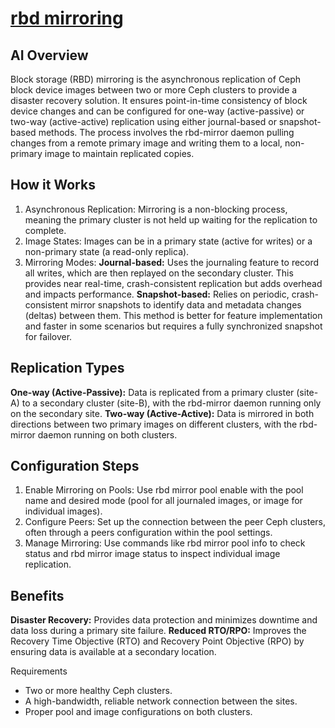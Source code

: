 # **[rbd mirroring](https://docs.ceph.com/en/reef/rbd/rbd-mirroring/)**

## AI Overview

Block storage (RBD) mirroring is the asynchronous replication of Ceph block device images between two or more Ceph clusters to provide a disaster recovery solution. It ensures point-in-time consistency of block device changes and can be configured for one-way (active-passive) or two-way (active-active) replication using either journal-based or snapshot-based methods. The process involves the rbd-mirror daemon pulling changes from a remote primary image and writing them to a local, non-primary image to maintain replicated copies.

## How it Works

1. Asynchronous Replication: Mirroring is a non-blocking process, meaning the primary cluster is not held up waiting for the replication to complete.
2. Image States: Images can be in a primary state (active for writes) or a non-primary state (a read-only replica).
3. Mirroring Modes:
**Journal-based:** Uses the journaling feature to record all writes, which are then replayed on the secondary cluster. This provides near real-time, crash-consistent replication but adds overhead and impacts performance.
**Snapshot-based:** Relies on periodic, crash-consistent mirror snapshots to identify data and metadata changes (deltas) between them. This method is better for feature implementation and faster in some scenarios but requires a fully synchronized snapshot for failover.

## Replication Types

**One-way (Active-Passive):** Data is replicated from a primary cluster (site-A) to a secondary cluster (site-B), with the rbd-mirror daemon running only on the secondary site.
**Two-way (Active-Active):** Data is mirrored in both directions between two primary images on different clusters, with the rbd-mirror daemon running on both clusters.

## Configuration Steps

1. Enable Mirroring on Pools: Use rbd mirror pool enable with the pool name and desired mode (pool for all journaled images, or image for individual images).
2. Configure Peers: Set up the connection between the peer Ceph clusters, often through a peers configuration within the pool settings.
3. Manage Mirroring: Use commands like rbd mirror pool info to check status and rbd mirror image status to inspect individual image replication.

## Benefits

**Disaster Recovery:** Provides data protection and minimizes downtime and data loss during a primary site failure.
**Reduced RTO/RPO:** Improves the Recovery Time Objective (RTO) and Recovery Point Objective (RPO) by ensuring data is available at a secondary location.

Requirements

- Two or more healthy Ceph clusters.
- A high-bandwidth, reliable network connection between the sites.
- Proper pool and image configurations on both clusters.

